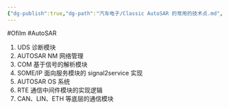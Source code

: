 ```yaml
---
{"dg-publish":true,"dg-path":"汽车电子/Classic AutoSAR 的常用的技术点.md","permalink":"/汽车电子/Classic AutoSAR 的常用的技术点/","created":"2022-07-22T15:41:23.000+08:00","updated":"2024-11-19T11:29:09.441+08:00"}
---
```


#Ofilm #AutoSAR

1. UDS 诊断模块
2. AUTOSAR NM 网络管理
3. COM 基于信号的解析模块
4. SOME/IP 面向服务模块的 signal2service 实现
5. AUTOSAR OS 系统
6. RTE 通信中间件模块的实现逻辑
7. CAN、LIN、ETH 等底层的通信模块